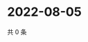 # 2022-08-05

共 0 条

<!-- BEGIN WEIBO -->
<!-- 最后更新时间 Fri Aug 05 2022 17:16:34 GMT+0800 (China Standard Time) -->

<!-- END WEIBO -->
